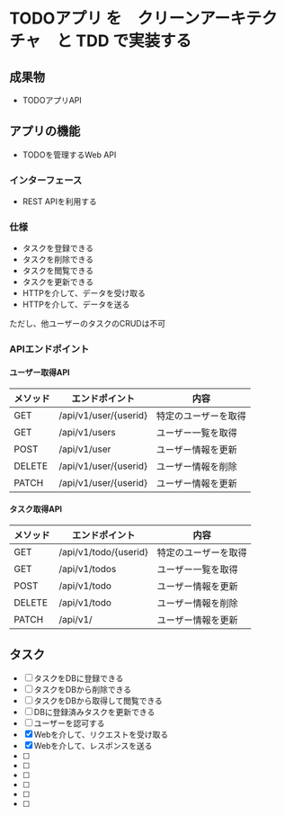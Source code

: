 # TODOアプリ を　クリーンアーキテクチャ　と TDD で実装する

## 成果物

- TODOアプリAPI

## アプリの機能

- TODOを管理するWeb API
  
### インターフェース

- REST APIを利用する
  
### 仕様

- タスクを登録できる
- タスクを削除できる
- タスクを閲覧できる
- タスクを更新できる
- HTTPを介して、データを受け取る
- HTTPを介して、データを送る

ただし、他ユーザーのタスクのCRUDは不可

### APIエンドポイント

#### ユーザー取得API

|メソッド|エンドポイント|内容|
|--|--|--|
|GET    | /api/v1/user/{userid} | 特定のユーザーを取得  |
|GET    | /api/v1/users         | ユーザー一覧を取得   |
|POST   | /api/v1/user          | ユーザー情報を更新   |
|DELETE | /api/v1/user/{userid} | ユーザー情報を削除   |
|PATCH  | /api/v1/user/{userid} | ユーザー情報を更新   |

#### タスク取得API

|メソッド|エンドポイント|内容|
|--|--|--|
|GET    | /api/v1/todo/{userid} | 特定のユーザーを取得  |
|GET    | /api/v1/todos         | ユーザー一覧を取得   |
|POST   | /api/v1/todo          | ユーザー情報を更新   |
|DELETE | /api/v1/todo          | ユーザー情報を削除   |
|PATCH  | /api/v1/              | ユーザー情報を更新   |

## タスク

- [ ] タスクをDBに登録できる
- [ ] タスクをDBから削除できる
- [ ] タスクをDBから取得して閲覧できる
- [ ] DBに登録済みタスクを更新できる
- [ ] ユーザーを認可する
- [x] Webを介して、リクエストを受け取る
- [x] Webを介して、レスポンスを送る
- [ ] 
- [ ] 
- [ ] 
- [ ] 
- [ ] 
- [ ] 